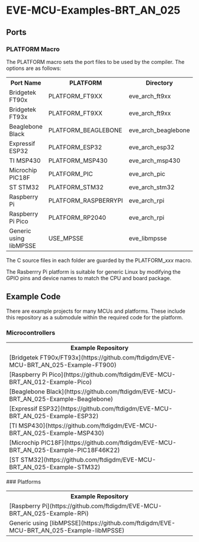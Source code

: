 # EVE-MCU-Examples-BRT_AN_025

## Ports

### PLATFORM Macro

The PLATFORM macro sets the port files to be used by the compiler. The options are as follows:

<table>
    <tr><th>Port Name</th><th>PLATFORM</th><th>Directory</th></tr>
    <tr><td>Bridgetek FT90x</td><td>PLATFORM_FT9XX</td><td>eve_arch_ft9xx</td></tr>
    <tr><td>Bridgetek FT93x</td><td>PLATFORM_FT9XX</td><td>eve_arch_ft9xx</td></tr>
    <tr><td>Beaglebone Black</td><td>PLATFORM_BEAGLEBONE</td><td>eve_arch_beaglebone</td></tr>
    <tr><td>Expressif ESP32</td><td>PLATFORM_ESP32</td><td>eve_arch_esp32</td></tr>
    <tr><td>TI MSP430</td><td>PLATFORM_MSP430</td><td>eve_arch_msp430</td></tr>
    <tr><td>Microchip PIC18F</td><td>PLATFORM_PIC</td><td>eve_arch_pic</td></tr>
    <tr><td>ST STM32</td><td>PLATFORM_STM32</td><td>eve_arch_stm32</td></tr>
    <tr><td>Raspberry Pi</td><td>PLATFORM_RASPBERRYPI</td><td>eve_arch_rpi</td></tr>
    <tr><td>Raspberry Pi Pico</td><td>PLATFORM_RP2040</td><td>eve_arch_rpi</td></tr>
    <tr><td>Generic using libMPSSE</td><td>USE_MPSSE</td><td>eve_libmpsse</td></tr>
</table>

The C source files in each folder are guarded by the PLATFORM_<i>xxx</i> macro.

The Rasberrry Pi platform is suitable for generic Linux by modifying the GPIO pins and device names to match the CPU and board package.

## Example Code

There are example projects for many MCUs and platforms. These include this repository as a submodule within the required code for the platform.

### Microcontrollers
<table>
    <tr><th>Example Repository</th></tr>
    <tr><td> [Bridgetek FT90x/FT93x](https://github.com/ftdigdm/EVE-MCU-BRT_AN_025-Example-FT900) </td></tr>
    <tr><td> [Raspberry Pi Pico](https://github.com/ftdigdm/EVE-MCU-BRT_AN_012-Example-Pico) </td></tr>
    <tr><td> [Beaglebone Black](https://github.com/ftdigdm/EVE-MCU-BRT_AN_025-Example-Beaglebone) </td></tr>
    <tr><td> [Expressif ESP32](https://github.com/ftdigdm/EVE-MCU-BRT_AN_025-Example-ESP32) </td></tr>
    <tr><td> [TI MSP430](https://github.com/ftdigdm/EVE-MCU-BRT_AN_025-Example-MSP430) </td></tr>
    <tr><td> [Microchip PIC18F](https://github.com/ftdigdm/EVE-MCU-BRT_AN_025-Example-PIC18F46K22) </td></tr>
    <tr><td> [ST STM32](https://github.com/ftdigdm/EVE-MCU-BRT_AN_025-Example-STM32) </td></tr>
</table>
### Platforms
<table>
    <tr><th>Example Repository</th></tr>
    <tr><td> [Raspberry Pi](https://github.com/ftdigdm/EVE-MCU-BRT_AN_025-Example-RPi) </td></tr>
    <tr><td> Generic using [libMPSSE](https://github.com/ftdigdm/EVE-MCU-BRT_AN_025-Example-libMPSSE) </td></tr>
</table>
